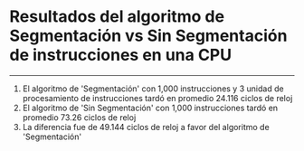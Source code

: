 # Resultados del algoritmo de Segmentación vs Sin Segmentación de instrucciones en una CPU
---

1. El algoritmo de 'Segmentación' con 1,000 instrucciones y 3 unidad de procesamiento de instrucciones tardó en promedio 24.116 ciclos de reloj
2. El algoritmo de 'Sin Segmentación' con 1,000 instrucciones tardó en promedio 73.26 ciclos de reloj
3. La diferencia fue de 49.144 ciclos de reloj a favor del algoritmo de 'Segmentación'
